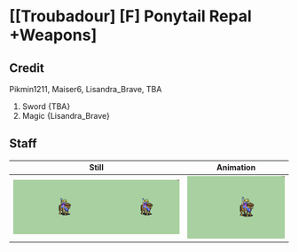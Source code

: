 # [\[Troubadour\] \[F\] Ponytail Repal +Weapons]

## Credit

Pikmin1211, Maiser6, Lisandra_Brave, TBA
1. Sword {TBA}
6. Magic {Lisandra_Brave}
	
## Staff

| Still | Animation |
| :---: | :-------: |
| ![Staff still](./Staff_000.png) | ![Staff animation](./Staff.gif) |
